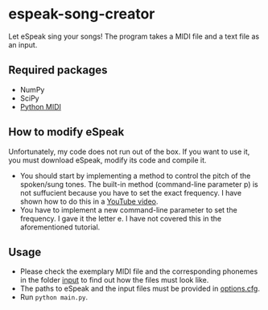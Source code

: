 # espeak-song-creator
Let eSpeak sing your songs!
The program takes a MIDI file and a text file as an input.

## Required packages
* NumPy
* SciPy
* [Python MIDI](https://github.com/vishnubob/python-midi)

## How to modify eSpeak
Unfortunately, my code does not run out of the box.
If you want to use it, you must download eSpeak, modify its code and compile it.
* You should start by implementing a method to control the pitch of the
spoken/sung tones. The built-in method (command-line parameter p) is not suffucient because you have to set the exact frequency. I have shown how to do this in a
[ YouTube video](https://www.youtube.com/watch?v=UTu5fP0lrjY).
* You have to implement a new  command-line parameter to set the frequency. I gave it the letter e. I have not covered this in the aforementioned tutorial.

## Usage
* Please check the exemplary MIDI file and the corresponding phonemes in the folder [input](https://github.com/MajorThird/espeak-song-creator/tree/readme/input) to find out how the files must look like.
* The paths to eSpeak and the input files must be provided in [options.cfg](https://github.com/MajorThird/espeak-song-creator/blob/readme/options.cfg).
* Run `python main.py`.
